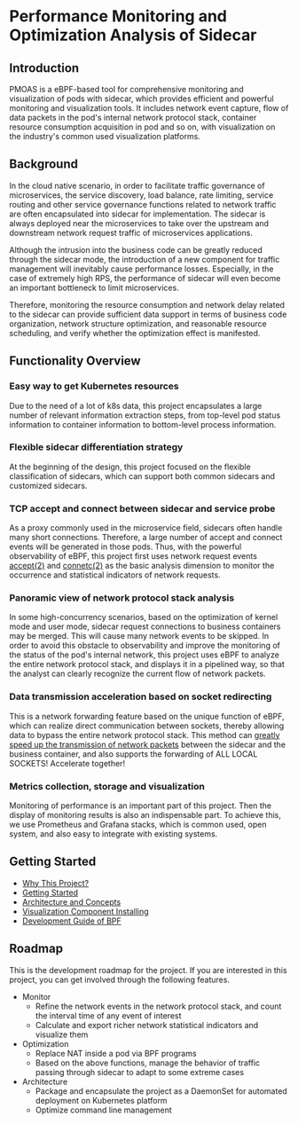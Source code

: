 # Performance Monitoring and Optimization Analysis of Sidecar

<!--![LOGO here](doc/logo/logo.png)-->

## Introduction

PMOAS is a eBPF-based tool for comprehensive monitoring and visualization of pods with sidecar, which provides efficient and powerful monitoring and visualization tools. It includes network event capture, flow of data packets in the pod's internal network protocol stack, container resource consumption acquisition in pod and so on, with visualization on the industry's common used visualization platforms.

## Background

In the cloud native scenario, in order to facilitate traffic governance of microservices, the service discovery, load balance, rate limiting, service routing and other service governance functions related to network traffic are often encapsulated into sidecar for implementation. The sidecar is always deployed near the microservices to take over the upstream and downstream network request traffic of microservices applications. 

Although the intrusion into the business code can be greatly reduced through the sidecar mode, the introduction of a new component for traffic management will inevitably cause performance losses. Especially, in the case of extremely high RPS, the performance of sidecar will even become an important bottleneck to limit microservices.

Therefore, monitoring the resource consumption and network delay related to the sidecar can provide sufficient data support in terms of business code organization, network structure optimization, and reasonable resource scheduling, and verify whether the optimization effect is manifested.

## Functionality Overview

### Easy way to get Kubernetes resources

Due to the need of a lot of k8s data, this project encapsulates a large number of relevant information extraction steps, from top-level pod status information to container information to bottom-level process information.

### Flexible sidecar differentiation strategy

At the beginning of the design, this project focused on the flexible classification of sidecars, which can support both common sidecars and customized sidecars.

### TCP accept and connect between sidecar and service probe

As a proxy commonly used in the microservice field, sidecars often handle many short connections. Therefore, a large number of accept and connect events will be generated in those pods. Thus, with the powerful observability of eBPF, this project first uses network request events [accept(2)](https://man7.org/linux/man-pages/man2/accept.2.html) and [connetc(2)](https://man7.org/linux/man-pages/man2/connect.2.html) as the basic analysis dimension to monitor the occurrence and statistical indicators of network requests.

### Panoramic view of network protocol stack analysis

In some high-concurrency scenarios, based on the optimization of kernel mode and user mode, sidecar request connections to business containers may be merged. This will cause many network events to be skipped. In order to avoid this obstacle to observability and improve the monitoring of the status of the pod's internal network, this project uses eBPF to analyze the entire network protocol stack, and displays it in a pipelined way, so that the analyst can clearly recognize the current flow of network packets.

### Data transmission acceleration based on socket redirecting

This is a network forwarding feature based on the unique function of eBPF, which can realize direct communication between sockets, thereby allowing data to bypass the entire network protocol stack. This method can [greatly speed up the transmission of network packets](./doc/demo/sockops.md) between the sidecar and the business container, and also supports the forwarding of ALL LOCAL SOCKETS! Accelerate together!

### Metrics collection, storage and visualization

Monitoring of performance is an important part of this project. Then the display of monitoring results is also an indispensable part. To achieve this, we use Prometheus and Grafana stacks, which is common used, open system, and also easy to integrate with existing systems.

## Getting Started

- [Why This Project?](#introduction)
- [Getting Started](./doc/gettingstarted/getting-started.md)
- [Architecture and Concepts](./doc/overviews/component-overview.md)
- [Visualization Component Installing](./visualization/components/README.md)
- [Development Guide of BPF](./bpf/README.md)

## Roadmap

This is the development roadmap for the project. If you are interested in this project, you can get involved through the following features.

- Monitor
  - Refine the network events in the network protocol stack, and count the interval time of any event of interest
  - Calculate and export richer network statistical indicators and visualize them
- Optimization
  - Replace NAT inside a pod via BPF programs
  - Based on the above functions, manage the behavior of traffic passing through sidecar to adapt to some extreme cases
- Architecture
  - Package and encapsulate the project as a DaemonSet for automated deployment on Kubernetes platform
  - Optimize command line management
